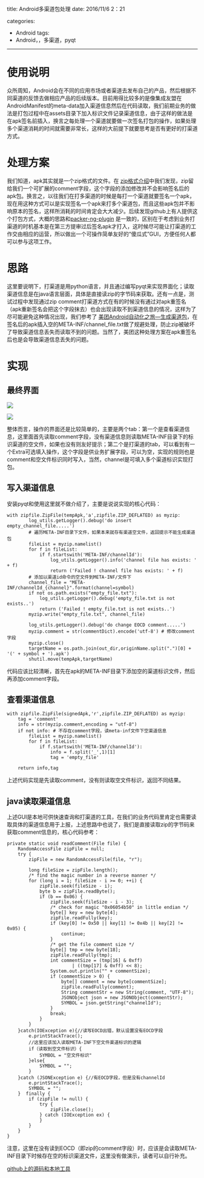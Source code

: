 title: Android多渠道包处理
date: 2016/11/6 2：21

categories:
- Android
tags:
- Android，，多渠道，pyqt
---

# 使用说明
众所周知，Android会在不同的应用市场或者渠道去发布自己的产品，然后根据不同渠道的反馈去做相应产品的后续版本。目前用得比较多的是像集成友盟在AndroidManifest的meta-data加入渠道信息然后在代码读取，我们前期业务的做法是打包过程中在assets目录下加入标识文件记录渠道信息，由于这样的做法是在apk签名前插入，换言之每处理一个渠道就要做一次签名打包的操作，如果处理多个渠道消耗的时间就需要非常长，这样的大前提下就要思考是否有更好的打渠道方式。

# 处理方案

我们知道，apk其实就是一个zip格式的文件。在 [zip格式介绍](https://pkware.cachefly.net/webdocs/casestudies/APPNOTE.TXT)中我们发现，zip留给我们一个可扩展的comment字段，这个字段的添加修改并不会影响签名后的apk包。换言之，以往我们在打多渠道的时候是每打一个渠道就要签名一个apk，现在用这种方式可以是实现签名一个apk来打多个渠道包，而且这些apk包并不影响原本的签名，这样所消耗的时间肯定会大大减少。后续发现github上有人提供这个打包方式，大概的思路和[packer-ng-plugin](https://github.com/mcxiaoke/packer-ng-plugin) 是一致的，区别在于考虑到业务打渠道的时机基本是在第三方提审过后签名apk才打入，这时候尽可能让打渠道的工作交由相应的运营，所以做出一个可操作简单友好的“傻瓜式”GUI，方便任何人都可以参与这项工作。

# 思路

这里要说明下，打渠道是用python语言，并且通过编写pyqt来实现界面化；读取渠道信息是在java语言层面，具体是直接读zip的字节码来获取。还有一点是，测试过程中发现通过zip comment打渠道方式在有的时候没有通过对apk重签名（apk重新签名会把这个字段抹去）也会出现读取不到渠道信息的情况，这样为了尽可能避免这种情况出现，我们参考了 [美团Android自动化之旅—生成渠道包](http://tech.meituan.com/mt-apk-packaging.html)，在签名后的apk插入空的META-INF/channel_file.txt做了规避处理，防止zip被破坏了导致渠道信息丢失而读取不到的问题。当然了，美团这种处理方案在apk重签名后也是会导致渠道信息丢失的问题。

# 实现

## 最终界面

![](http://i.imgur.com/H5AkBcn.png)

![](http://i.imgur.com/muTxwrF.png)

整体而言，操作的界面还是比较简单的，主要是两个tab：第一个是查看渠道信息，这里面首先读取comment字段，没有渠道信息则读取META-INF目录下的标识渠道的空文件，如果也没有则友好提示；第二个是打渠道的tab，可以看到有一个Extra可选填入操作，这个字段是供业务扩展字段，可以为空，实现的规则也是comment和空文件标识同时写入，当然，channel是可填入多个渠道标识实现打包。

## 写入渠道信息

安装pyqt和使用这里就不做介绍了，主要是说说实现的核心代码：

 	with zipfile.ZipFile(tempApk,'a',zipfile.ZIP_DEFLATED) as myzip:
            log_utils.getLogger().debug('do insert empty_channel_file.....')
            # 遍历META-INF目录下文件，如果本来就存有渠道空文件，返回提示不能生成渠道包
            fileList = myzip.namelist()
            for f in fileList:
                if f.startswith('META-INF/channelId'):
                    log_utils.getLogger().info('channel file has exists: ' + f)
                    return ('Failed ! channel file has exists: ' + f)
            # 添加以渠道id命令的空文件到META-INF/文件下
            channel_file = "META-INF/channelId_{channel}".format(channel=symbol)
            if not os.path.exists("empty_file.txt"):
                log_utils.getLogger().debug('empty_file.txt is not exists..')
                return ('Failed ! empty_file.txt is not exists..')
            myzip.write("empty_file.txt", channel_file)

            log_utils.getLogger().debug('do change EOCD comment.....')
            myzip.comment = str(commentDict).encode('utf-8') # 修改comment字段
            myzip.close()
            targetName = os.path.join(out_dir,originName.split(".")[0] + '(' + symbol + ').apk')
            shutil.move(tempApk,targetName)

代码应该比较清晰，首先在apk的META-INF目录下添加空的渠道标识文件，然后再添加comment字段。

## 查看渠道信息

    with zipfile.ZipFile(signedApk,'r',zipfile.ZIP_DEFLATED) as myzip:
        tag = 'comment'
        info = str(myzip.comment,encoding = "utf-8")
        if not info: # 不存在comment字段，读meta-inf文件下空渠道信息
            fileList = myzip.namelist()
            for f in fileList:
                if f.startswith('META-INF/channelId'):
                    info = f.split('_',1)[1]
                    tag = 'empty_file'

        return info,tag

上述代码实现是先读取comment，没有则读取空文件标识，返回不同结果。


## java读取渠道信息

上述GUI是本地可供快速查询和打渠道的工具，在我们的业务代码里肯定也需要读取具体的渠道信息用于上报，上述思路中也说了，我们是直接读取zip的字节码来获取comment信息的，核心代码参考：

	private static void readComment(File file) {
		RandomAccessFile zipFile = null;
		try {
			zipFile = new RandomAccessFile(file, "r");

			long fileSize = zipFile.length();
			/* find the magic number in a reverse manner */
			for (long i = 1; fileSize - i >= 0; ++i) {
				zipFile.seek(fileSize - i);
				byte b = zipFile.readByte();
				if (b == 0x06) {
					zipFile.seek(fileSize - i - 3);
					/* check for magic "0x06054b50" in little endian */
					byte[] key = new byte[4];
					zipFile.readFully(key);
					if (key[0] != 0x50 || key[1] != 0x4b || key[2] != 0x05) {
						continue;
					}
					/* get the file comment size */
					byte[] tmp = new byte[18];
					zipFile.readFully(tmp);
					int commentSize = (tmp[16] & 0xff)
							| ((tmp[17] & 0xff) << 8);
					System.out.println("" + commentSize);
					if (commentSize > 0) {
						byte[] comment = new byte[commentSize];
						zipFile.readFully(comment);
						String commentStr = new String(comment, "UTF-8");
						JSONObject json = new JSONObject(commentStr);
						SYMBOL = json.getString("channelId");
					}
					break;
				}
			}
		}catch(IOException e){//读写EOCD出错，默认设置没有EOCD字段
			e.printStackTrace();
			//这里应该加入读取META-INF下空文件渠道标识的逻辑
			if（读取到空文件标识）{
				SYMBOL = "空文件标识"
			}else{
				SYMBOL = "";
			}
		}catch (JSONException e) {//有EOCD字段，但是没有channelId
			e.printStackTrace();
			SYMBOL = "";
		}  finally {
			if (zipFile != null) {
				try {
					zipFile.close();
				} catch (IOException ex) {
				}
			}
		}
	}

注意，这里在没有读到EOCD（即zip的comment字段）时，应该是会读取META-INF目录下时候存在空的标识渠道文件，这里没有做演示，读者可以自行补充。

[github上的源码和本地工具](http://tech.meituan.com/mt-apk-packaging.html)

